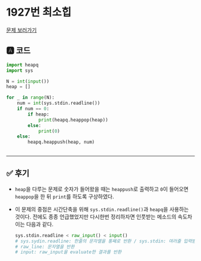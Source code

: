 # 1927번 최소힙
[문제 보러가기](https://www.acmicpc.net/problem/1927)

## 🅰 코드

```python
import heapq
import sys

N = int(input())
heap = []

for _ in range(N):
    num = int(sys.stdin.readline())
    if num == 0:
        if heap:
            print(heapq.heappop(heap))
        else:
            print(0)
    else:
        heapq.heappush(heap, num)
        
```

---


## ✅ 후기
* `heap`을 다루는 문제로 숫자가 들어왔을 때는 `heappush`로 출력하고 `0`이 들어오면 `heappop`을 한 뒤 `print`를 하도록 구상하였다.

* 이 문제의 중점은 시간단축을 위해 `sys.stdin.readline()`과 `heapq`을 사용하는 것이다. 전에도 종종 언급했었지만 다시한번 정리하자면 인풋받는 메소드의 속도차이는 다음과 같다.

  ```python
  sys.stdin.readline < raw_input() < input()
  # sys.sydin.readline: 한줄의 문자열을 통째로 반환 / sys.stdin: 여러줄 입력받을 때
  # raw_line: 문자열을 반환
  # input: raw_input을 evaluate한 결과를 반환
  ```